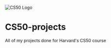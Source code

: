 ![CS50 Logo](https://github.com/Andrew1792/CS50-projects/assets/68721446/34ae1a9e-cfb5-4064-803d-6b64e90d3560)

# CS50-projects
All of my projects done for Harvard's CS50 course
